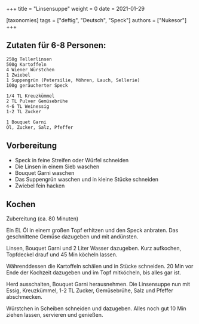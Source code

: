 +++
title = "Linsensuppe"
weight = 0
date = 2021-01-29

[taxonomies]
tags = ["deftig", "Deutsch", "Speck"]
authors = ["Nukesor"]
+++

## Zutaten für 6-8 Personen:

```
250g Tellerlinsen
500g Kartoffeln
4 Wiener Würstchen
1 Zwiebel
1 Suppengrün (Petersilie, Möhren, Lauch, Sellerie)
100g geräucherter Speck

1/4 TL Kreuzkümmel
2 TL Pulver Gemüsebrühe
4-6 TL Weinessig
1-2 TL Zucker

1 Bouquet Garni
Öl, Zucker, Salz, Pfeffer
```

## Vorbereitung

- Speck in feine Streifen oder Würfel schneiden
- Die Linsen in einem Sieb waschen
- Bouquet Garni waschen
- Das Suppengrün waschen und in kleine Stücke schneiden
- Zwiebel fein hacken

## Kochen

Zubereitung (ca. 80 Minuten)

Ein EL Öl in einem großen Topf erhitzen und den Speck anbraten.
Das geschnittene Gemüse dazugeben und mit andünsten.

Linsen, Bouquet Garni und 2 Liter Wasser dazugeben.
Kurz aufkochen, Topfdeckel drauf und 45 Min köcheln lassen.

Währenddessen die Kartoffeln schälen und in Stücke schneiden.
20 Min vor Ende der Kochzeit dazugeben und im Topf mitköcheln, bis alles gar ist.

Herd ausschalten, Bouquet Garni herausnehmen.
Die Linsensuppe nun mit Essig, Kreuzkümmel, 1-2 TL Zucker, Gemüsebrühe, Salz und Pfeffer abschmecken.

Würstchen in Scheiben schneiden und dazugeben.
Alles noch gut 10 Min ziehen lassen, servieren und genießen.
